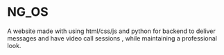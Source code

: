 # NG_OS
A website made with using  html/css/js and python for backend to deliver messages and have video call sessions , while maintaining a professional look.
